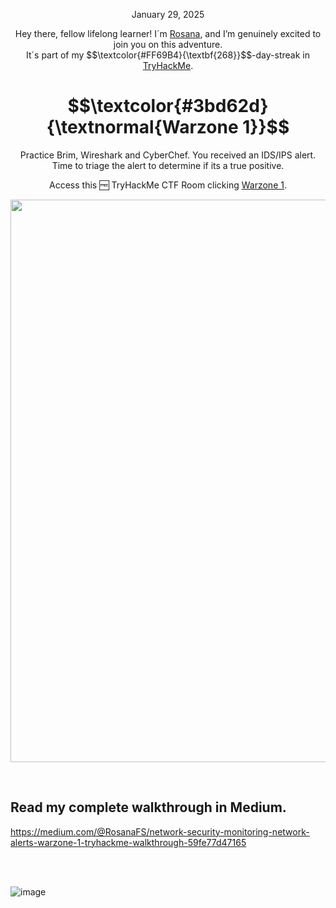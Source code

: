 <p align="center">January 29, 2025</p>
<p align="center">Hey there, fellow lifelong learner! I´m <a href="https://www.linkedin.com/in/rosanafssantos/">Rosana</a>, and I’m genuinely excited to join you on this adventure.<br>
It´s part of my $$\textcolor{#FF69B4}{\textbf{268}}$$-day-streak in  <a href="https://tryhackme.com">TryHackMe</a>.</p>

<h1 align="center">
  $$\textcolor{#3bd62d}{\textnormal{Warzone 1}}$$
</h1>
<p align="center">Practice Brim, Wireshark and CyberChef. You received an IDS/IPS alert. Time to triage the alert to determine if its a true positive.</p>
<p align="center">Access this 🆓 TryHackMe CTF Room clicking <a href="https://tryhackme.com/room/warzoneone">Warzone 1</a>.</p>
                                                              
<p align="center">
  <img width="900px" src="https://github.com/user-attachments/assets/81e725ea-64f3-409b-baa3-8d4f045af981">
</p>


<br>

<h2>Read my complete walkthrough in Medium.</h2>

https://medium.com/@RosanaFS/network-security-monitoring-network-alerts-warzone-1-tryhackme-walkthrough-59fe77d47165

<br>

<br>

![image](https://github.com/user-attachments/assets/69967d6a-9b79-4d0e-955b-19fefc83e5e3)


